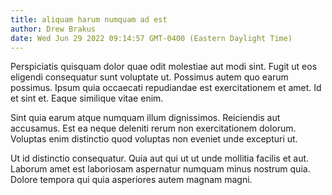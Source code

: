 ```yaml
---
title: aliquam harum numquam ad est
author: Drew Brakus
date: Wed Jun 29 2022 09:14:57 GMT-0400 (Eastern Daylight Time)
---
```

Perspiciatis quisquam dolor quae odit molestiae aut modi sint. Fugit ut eos eligendi consequatur sunt voluptate ut. Possimus autem quo earum possimus. Ipsum quia occaecati repudiandae est exercitationem et amet. Id et sint et. Eaque similique vitae enim.

 Sint quia earum atque numquam illum dignissimos. Reiciendis aut accusamus. Est ea neque deleniti rerum non exercitationem dolorum. Voluptas enim distinctio quod voluptas non eveniet unde excepturi ut.

 Ut id distinctio consequatur. Quia aut qui ut ut unde mollitia facilis et aut. Laborum amet est laboriosam aspernatur numquam minus nostrum quia. Dolore tempora qui quia asperiores autem magnam magni.